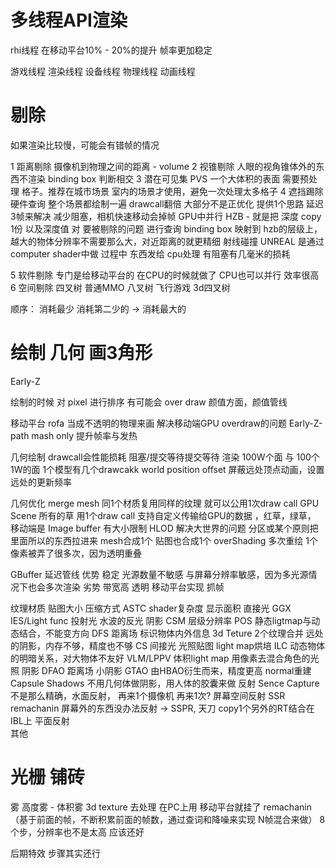 
# 多线程API渲染

rhi线程 在移动平台10% - 20%的提升 帧率更加稳定

游戏线程
渲染线程
设备线程
物理线程
动画线程

# 剔除

如果渲染比较慢，可能会有错帧的情况

1 距离剔除 摄像机到物理之间的距离 - volume
2 视锥剔除 人眼的视角锥体外的东西不渲染 binding box 判断相交
3 潜在可见集 PVS  一个大体积的表面  需要预处理 格子。推荐在城市场景 室内的场景才使用，避免一次处理太多格子
4 遮挡踢除 
   硬件查询 整个场景都绘制一遍 drawcall翻倍 大部分不是正优化 提供1个思路 延迟3帧来解决 减少阻塞，相机快速移动会掉帧
   GPU中并行 HZB - 就是把 深度 copy 1份 以及深度值 对 要被剔除的问题 进行查询 binding box 映射到 hzb的层级上，越大的物体分辨率不需要那么大，对近距离的就更精细 射线碰撞
UNREAL 是通过 computer shader中做 过程中 东西发给 cpu处理 有阻塞有几毫米的损耗

5 软件剔除 专门是给移动平台的 在CPU的时候就做了 CPU也可以并行 效率很高
6 空间剔除 四叉树 普通MMO 八叉树 飞行游戏 3d四叉树

顺序：
消耗最少 消耗第二少的 -> 消耗最大的

# 绘制 几何 画3角形

Early-Z

绘制的时候 对 pixel 进行排序
有可能会 over draw
颜值方面，颜值管线

移动平台 rofa 当成不透明的物理来画 解决移动端GPU overdraw的问题 Early-Z-path mash only 提升帧率与发热


几何绘制
    drawcall会性能损耗 阻塞/提交等待提交等待 渲染 100W个面 与 100个1W的面
    1个模型有几个drawcakk
    world position offset
    屏蔽远处顶点动画，设置远处的更新频率


几何优化
    merge mesh 同1个材质复用同样的纹理 就可以公用1次draw call
    GPU Scene 所有的草 用1个draw call 支持自定义传输给GPU的数据 ，红草，绿草， 移动端是 Image buffer 有大小限制
    HLOD 
       解决大世界的问题 分区或某个原则把里面所以的东西拉进来 mesh合成1个 贴图也合成1个
       overShading 多次重绘 1个像素被弄了很多次，因为透明重叠
         
GBuffer 延迟管线
   优势 稳定 光源数量不敏感 与屏幕分辨率敏感，因为多光源情况下也会多次渲染
   劣势 带宽高 透明
   移动平台实现 抓帧

纹理材质
   贴图大小 压缩方式 ASTC
   shader复杂度
   显示面积
直接光
  GGX
  IES/Light func 投射光 水波的反光
  阴影
    CSM 层级分辨率
    POS 静态ligtmap与动态结合，不能变方向
    DFS 距离场 标识物体内外信息 3d Teture 2个纹理合并  远处的阴影，内存不够，精度也不够
    CS
间接光
   光照贴图 
    light map烘培 
    ILC 动态物体的明暗关系，对大物体不友好
    VLM/LPPV 体积light map 用像素去混合角色的光照
   阴影 
     DFAO 距离场 小阴影
     GTAO 由HBAO衍生而来，精度更高 normal重建
     Capsule Shadows 不用几何体做阴影，用人体的胶囊来做
   反射
      Sence Capture    不是那么精确，水面反射，  再来1个摄像机 再来1次?
      屏幕空间反射 SSR  remachanin 屏幕外的东西没办法反射  -> SSPR, 天刀 copy1个另外的RT结合在IBL上
      平面反射          
      其他



# 光栅 铺砖

雾
   高度雾 - 体积雾
   3d texture 去处理 在PC上用
   移动平台就挂了 remachanin（基于前面的帧，不断积累前面的帧数，通过查词和降噪来实现 N帧混合来做） 8个步，分辨率也不是太高 应该还好
   
后期特效
   步骤其实还行
   


